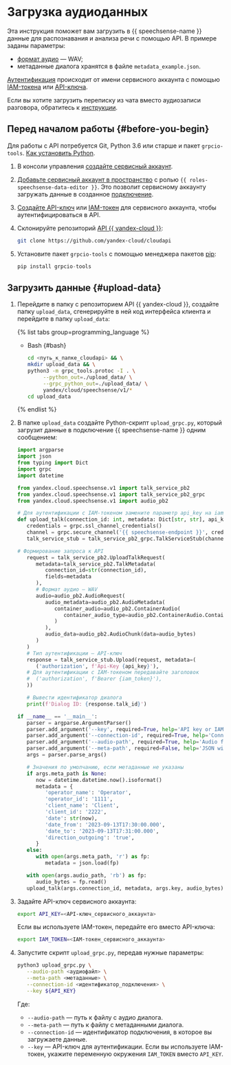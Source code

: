 # Загрузка аудиоданных

Эта инструкция поможет вам загрузить в {{ speechsense-name }} данные для распознавания и анализа речи с помощью API. В примере заданы параметры:

* [формат аудио](../../concepts/formats.md) — WAV;
* метаданные диалога хранятся в файле `metadata_example.json`.

[Аутентификация](../../api-ref/authentication.md) происходит от имени сервисного аккаунта с помощью [IAM-токена](../../../iam/concepts/authorization/iam-token.md) или [API-ключа](../../../iam/concepts/authorization/api-key.md).

Если вы хотите загрузить переписку из чата вместо аудиозаписи разговора, обратитесь к [инструкции](upload-chat-text.md).

## Перед началом работы {#before-you-begin}

Для работы с API потребуется Git, Python 3.6 или старше и пакет `grpcio-tools`. [Как установить Python](https://www.python.org/downloads/).

1. В консоли управления [создайте сервисный аккаунт](../../../iam/operations/sa/create.md).
1. [Добавьте сервисный аккаунт в пространство](../space/add-user-to-space.md) с ролью `{{ roles-speechsense-data-editor }}`. Это позволит сервисному аккаунту загружать данные в созданное [подключение](../../concepts/resources-hierarchy.md#connection).
1. [Создайте API-ключ](../../../iam/operations/api-key/create.md) или [IAM-токен](../../../iam/operations/iam-token/create-for-sa.md) для сервисного аккаунта, чтобы аутентифицироваться в API. 

1. Склонируйте репозиторий [API {{ yandex-cloud }}](https://github.com/yandex-cloud/cloudapi):

   ```bash
   git clone https://github.com/yandex-cloud/cloudapi
   ```

1. Установите пакет `grpcio-tools` с помощью менеджера пакетов [pip](https://pip.pypa.io/en/stable/):

   ```python
   pip install grpcio-tools
   ```

## Загрузить данные {#upload-data}

1. Перейдите в папку с репозиторием API {{ yandex-cloud }}, создайте папку `upload_data`, сгенерируйте в ней код интерфейса клиента и перейдите в папку `upload_data`:

   {% list tabs group=programming_language %}

   - Bash {#bash}
   
      ```bash
      cd <путь_к_папке_cloudapi> && \
      mkdir upload_data && \
      python3 -m grpc_tools.protoc -I . \
           --python_out=./upload_data/ \
           --grpc_python_out=./upload_data/ \
           yandex/cloud/speechsense/v1/*
      cd upload_data
      ```

   {% endlist %}

1. В папке `upload_data` создайте Python-скрипт `upload_grpc.py`, который загрузит данные в подключение {{ speechsense-name }} одним сообщением:

      ```python
      import argparse
      import json
      from typing import Dict
      import grpc
      import datetime

      from yandex.cloud.speechsense.v1 import talk_service_pb2
      from yandex.cloud.speechsense.v1 import talk_service_pb2_grpc
      from yandex.cloud.speechsense.v1 import audio_pb2

      # Для аутентификации с IAM-токеном замените параметр api_key на iam_token
      def upload_talk(connection_id: int, metadata: Dict[str, str], api_key: str, audio_bytes: bytes):
         credentials = grpc.ssl_channel_credentials()
         channel = grpc.secure_channel('{{ speechsense-endpoint }}', credentials)
         talk_service_stub = talk_service_pb2_grpc.TalkServiceStub(channel)

      # Формирование запроса к API
         request = talk_service_pb2.UploadTalkRequest(
            metadata=talk_service_pb2.TalkMetadata(
               connection_id=str(connection_id),
               fields=metadata
            ),
            # Формат аудио — WAV
            audio=audio_pb2.AudioRequest(
               audio_metadata=audio_pb2.AudioMetadata(
                  container_audio=audio_pb2.ContainerAudio(
                     container_audio_type=audio_pb2.ContainerAudio.ContainerAudioType.CONTAINER_AUDIO_TYPE_WAV
                  )
               ),
               audio_data=audio_pb2.AudioChunk(data=audio_bytes)
            )
         )
         # Тип аутентификации — API-ключ
         response = talk_service_stub.Upload(request, metadata=(
            ('authorization', f'Api-Key {api_key}'),
         # Для аутентификации с IAM-токеном передавайте заголовок
         #  ('authorization', f'Bearer {iam_token}'),
         ))

         # Вывести идентификатор диалога
         print(f'Dialog ID: {response.talk_id}')

      if __name__ == '__main__':
         parser = argparse.ArgumentParser()
         parser.add_argument('--key', required=True, help='API key or IAM token', type=str)
         parser.add_argument('--connection-id', required=True, help='Connection ID', type=str)
         parser.add_argument('--audio-path', required=True, help='Audio file path', type=str)
         parser.add_argument('--meta-path', required=False, help='JSON with the dialog metadata', type=str, default=None)
         args = parser.parse_args()

         # Значения по умолчанию, если метаданные не указаны
         if args.meta_path is None:
            now = datetime.datetime.now().isoformat()
            metadata = {
               'operator_name': 'Operator',
               'operator_id': '1111',
               'client_name': 'Client',
               'client_id': '2222',
               'date': str(now),
               'date_from': '2023-09-13T17:30:00.000',
               'date_to': '2023-09-13T17:31:00.000',
               'direction_outgoing': 'true',
            }
         else:
            with open(args.meta_path, 'r') as fp:
               metadata = json.load(fp)

         with open(args.audio_path, 'rb') as fp:
            audio_bytes = fp.read()
         upload_talk(args.connection_id, metadata, args.key, audio_bytes)
      ```

1. Задайте API-ключ сервисного аккаунта:

   ```bash
   export API_KEY=<API-ключ_сервисного_аккаунта>
   ```

   Если вы используете IAM-токен, передайте его вместо API-ключа:

   ```bash
   export IAM_TOKEN=<IAM-токен_сервисного_аккаунта>
   ```

1. Запустите скрипт `upload_grpc.py`, передав нужные параметры:

   ```bash
   python3 upload_grpc.py \
      --audio-path <аудиофайл> \
      --meta-path <метаданные> \
      --connection-id <идентификатор_подключения> \
      --key ${API_KEY}
   ```

   Где:

   * `--audio-path` — путь к файлу с аудио диалога.
   * `--meta-path` — путь к файлу с метаданными диалога.
   * `--connection-id` — идентификатор подключения, в которое вы загружаете данные.
   * `--key` — API-ключ для аутентификации. Если вы используете IAM-токен, укажите переменную окружения `IAM_TOKEN` вместо `API_KEY`.
